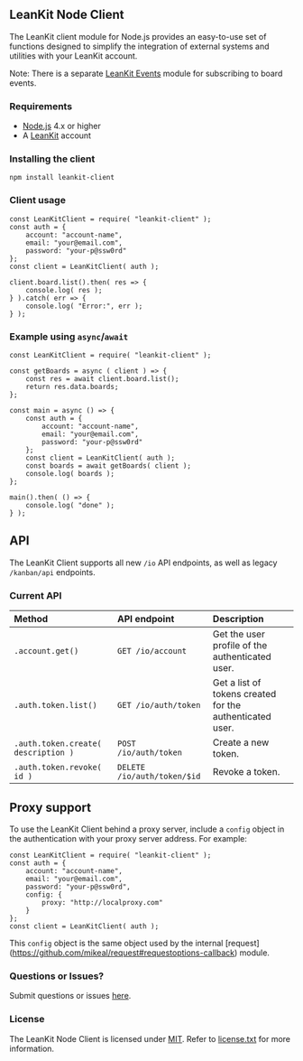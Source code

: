 ## LeanKit Node Client

The LeanKit client module for Node.js provides an easy-to-use set of functions designed to simplify the integration of external systems and utilities with your LeanKit account.

Note: There is a separate [LeanKit Events](https://github.com/leankit/leankit-node-events) module for subscribing to board events.

### Requirements

* [Node.js](https://nodejs.org) 4.x or higher
* A [LeanKit](https://leankit.com) account

### Installing the client

```
npm install leankit-client
```

### Client usage

```
const LeanKitClient = require( "leankit-client" );
const auth = {
	account: "account-name",
	email: "your@email.com",
	password: "your-p@ssw0rd"
};
const client = LeanKitClient( auth );

client.board.list().then( res => {
	console.log( res );
} ).catch( err => {
	console.log( "Error:", err );
} );
```

### Example using `async`/`await`

```
const LeanKitClient = require( "leankit-client" );

const getBoards = async ( client ) => {
	const res = await client.board.list();
	return res.data.boards;
};

const main = async () => {
	const auth = {
		account: "account-name",
		email: "your@email.com",
		password: "your-p@ssw0rd"
	};
	const client = LeanKitClient( auth );
	const boards = await getBoards( client );
	console.log( boards );
};

main().then( () => {
	console.log( "done" );
} );
```

## API

The LeanKit Client supports all new `/io` API endpoints, as well as legacy `/kanban/api` endpoints.

### Current API

|Method|API endpoint|Description|
|:---|:---|:---|
|`.account.get()`|`GET /io/account`|Get the user profile of the authenticated user.|
|`.auth.token.list()`|`GET /io/auth/token`|Get a list of tokens created for the authenticated user.|
|`.auth.token.create( description )`|`POST /io/auth/token`|Create a new token.|
|`.auth.token.revoke( id )`|`DELETE /io/auth/token/$id`|Revoke a token.|

## Proxy support

To use the LeanKit Client behind a proxy server, include a `config` object in the authentication with your proxy server address. For example:

```
const LeanKitClient = require( "leankit-client" );
const auth = {
	account: "account-name",
	email: "your@email.com",
	password: "your-p@ssw0rd",
	config: {
		proxy: "http://localproxy.com"
	}
};
const client = LeanKitClient( auth );
```

This `config` object is the same object used by the internal [request] (https://github.com/mikeal/request#requestoptions-callback) module.

### Questions or Issues?

Submit questions or issues [here](https://github.com/leankit/leankit-node-client/issues).

### License

The LeanKit Node Client is licensed under [MIT](http://www.opensource.org/licenses/mit-license.php). Refer to [license.txt](https://github.com/LeanKit/leankit-node-client/blob/master/License.txt) for more information.
